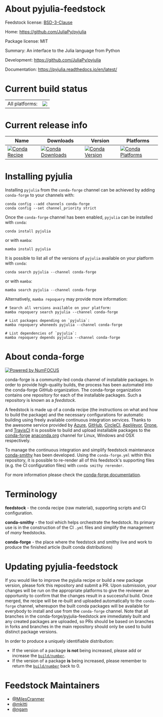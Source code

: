 About pyjulia-feedstock
=======================

Feedstock license: [BSD-3-Clause](https://github.com/conda-forge/pyjulia-feedstock/blob/main/LICENSE.txt)

Home: https://github.com/JuliaPy/pyjulia

Package license: MIT

Summary: An interface to the Julia language from Python

Development: https://github.com/JuliaPy/pyjulia

Documentation: https://pyjulia.readthedocs.io/en/latest/

Current build status
====================


<table><tr><td>All platforms:</td>
    <td>
      <a href="https://dev.azure.com/conda-forge/feedstock-builds/_build/latest?definitionId=15208&branchName=main">
        <img src="https://dev.azure.com/conda-forge/feedstock-builds/_apis/build/status/pyjulia-feedstock?branchName=main">
      </a>
    </td>
  </tr>
</table>

Current release info
====================

| Name | Downloads | Version | Platforms |
| --- | --- | --- | --- |
| [![Conda Recipe](https://img.shields.io/badge/recipe-pyjulia-green.svg)](https://anaconda.org/conda-forge/pyjulia) | [![Conda Downloads](https://img.shields.io/conda/dn/conda-forge/pyjulia.svg)](https://anaconda.org/conda-forge/pyjulia) | [![Conda Version](https://img.shields.io/conda/vn/conda-forge/pyjulia.svg)](https://anaconda.org/conda-forge/pyjulia) | [![Conda Platforms](https://img.shields.io/conda/pn/conda-forge/pyjulia.svg)](https://anaconda.org/conda-forge/pyjulia) |

Installing pyjulia
==================

Installing `pyjulia` from the `conda-forge` channel can be achieved by adding `conda-forge` to your channels with:

```
conda config --add channels conda-forge
conda config --set channel_priority strict
```

Once the `conda-forge` channel has been enabled, `pyjulia` can be installed with `conda`:

```
conda install pyjulia
```

or with `mamba`:

```
mamba install pyjulia
```

It is possible to list all of the versions of `pyjulia` available on your platform with `conda`:

```
conda search pyjulia --channel conda-forge
```

or with `mamba`:

```
mamba search pyjulia --channel conda-forge
```

Alternatively, `mamba repoquery` may provide more information:

```
# Search all versions available on your platform:
mamba repoquery search pyjulia --channel conda-forge

# List packages depending on `pyjulia`:
mamba repoquery whoneeds pyjulia --channel conda-forge

# List dependencies of `pyjulia`:
mamba repoquery depends pyjulia --channel conda-forge
```


About conda-forge
=================

[![Powered by
NumFOCUS](https://img.shields.io/badge/powered%20by-NumFOCUS-orange.svg?style=flat&colorA=E1523D&colorB=007D8A)](https://numfocus.org)

conda-forge is a community-led conda channel of installable packages.
In order to provide high-quality builds, the process has been automated into the
conda-forge GitHub organization. The conda-forge organization contains one repository
for each of the installable packages. Such a repository is known as a *feedstock*.

A feedstock is made up of a conda recipe (the instructions on what and how to build
the package) and the necessary configurations for automatic building using freely
available continuous integration services. Thanks to the awesome service provided by
[Azure](https://azure.microsoft.com/en-us/services/devops/), [GitHub](https://github.com/),
[CircleCI](https://circleci.com/), [AppVeyor](https://www.appveyor.com/),
[Drone](https://cloud.drone.io/welcome), and [TravisCI](https://travis-ci.com/)
it is possible to build and upload installable packages to the
[conda-forge](https://anaconda.org/conda-forge) [anaconda.org](https://anaconda.org/)
channel for Linux, Windows and OSX respectively.

To manage the continuous integration and simplify feedstock maintenance
[conda-smithy](https://github.com/conda-forge/conda-smithy) has been developed.
Using the ``conda-forge.yml`` within this repository, it is possible to re-render all of
this feedstock's supporting files (e.g. the CI configuration files) with ``conda smithy rerender``.

For more information please check the [conda-forge documentation](https://conda-forge.org/docs/).

Terminology
===========

**feedstock** - the conda recipe (raw material), supporting scripts and CI configuration.

**conda-smithy** - the tool which helps orchestrate the feedstock.
                   Its primary use is in the construction of the CI ``.yml`` files
                   and simplify the management of *many* feedstocks.

**conda-forge** - the place where the feedstock and smithy live and work to
                  produce the finished article (built conda distributions)


Updating pyjulia-feedstock
==========================

If you would like to improve the pyjulia recipe or build a new
package version, please fork this repository and submit a PR. Upon submission,
your changes will be run on the appropriate platforms to give the reviewer an
opportunity to confirm that the changes result in a successful build. Once
merged, the recipe will be re-built and uploaded automatically to the
`conda-forge` channel, whereupon the built conda packages will be available for
everybody to install and use from the `conda-forge` channel.
Note that all branches in the conda-forge/pyjulia-feedstock are
immediately built and any created packages are uploaded, so PRs should be based
on branches in forks and branches in the main repository should only be used to
build distinct package versions.

In order to produce a uniquely identifiable distribution:
 * If the version of a package **is not** being increased, please add or increase
   the [``build/number``](https://docs.conda.io/projects/conda-build/en/latest/resources/define-metadata.html#build-number-and-string).
 * If the version of a package **is** being increased, please remember to return
   the [``build/number``](https://docs.conda.io/projects/conda-build/en/latest/resources/define-metadata.html#build-number-and-string)
   back to 0.

Feedstock Maintainers
=====================

* [@MilesCranmer](https://github.com/MilesCranmer/)
* [@mkitti](https://github.com/mkitti/)
* [@ngam](https://github.com/ngam/)


